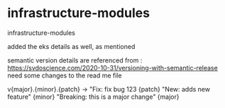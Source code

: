 # infrastructure-modules
infrastructure-modules


added the eks details as well, as mentioned


semantic version details are referenced from : https://svdoscience.com/2020-10-31/versioning-with-semantic-release
need some changes to the read me file


v{major}.{minor}.{patch} →
"Fix: fix bug 123  {patch}
"New: adds new feature" {minor}
"Breaking: this is a major change" {major}
